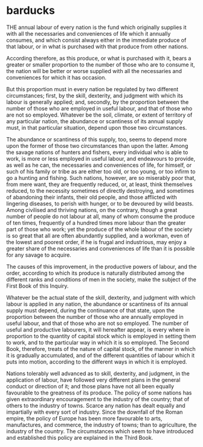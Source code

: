 # barducks

THE annual labour of every nation is the fund which originally supplies it with all the necessaries and conveniences of life which it annually consumes, and which consist always either in the immediate produce of that labour, or in what is purchased with that produce from other nations.

According therefore, as this produce, or what is purchased with it, bears a greater or smaller proportion to the number of those who are to consume it, the nation will be better or worse supplied with all the necessaries and conveniences for which it has occasion. 

But this proportion must in every nation be regulated by two different circumstances; first, by the skill, dexterity, and judgment with which its labour is generally applied; and, secondly, by the proportion between the number of those who are employed in useful labour, and that of those who are not so employed. Whatever be the soil, climate, or extent of territory of any particular nation, the abundance or scantiness of its annual supply must, in that particular situation, depend upon those two circumstances. 

The abundance or scantiness of this supply, too, seems to depend more upon the former of those two circumstances than upon the latter. Among the savage nations of hunters and fishers, every individual who is able to work, is more or less employed in useful labour, and endeavours to provide, as well as he can, the necessaries and conveniences of life, for himself, or such of his family or tribe as are either too old, or too young, or too infirm to go a hunting and fishing. Such nations, however, are so miserably poor that, from mere want, they are frequently reduced, or, at least, think themselves reduced, to the necessity sometimes of directly destroying, and sometimes of abandoning their infants, their old people, and those afflicted with lingering diseases, to perish with hunger, or to be devoured by wild beasts. Among civilised and thriving nations, on the contrary, though a great number of people do not labour at all, many of whom consume the produce of ten times, frequently of a hundred times more labour than the greater part of those who work; yet the produce of the whole labour of the society is so great that all are often abundantly supplied, and a workman, even of the lowest and poorest order, if he is frugal and industrious, may enjoy a greater share of the necessaries and conveniences of life than it is possible for any savage to acquire. 

The causes of this improvement, in the productive powers of labour, and the order, according to which its produce is naturally distributed among the different ranks and conditions of men in the society, make the subject of the First Book of this Inquiry.

Whatever be the actual state of the skill, dexterity, and judgment with which labour is applied in any nation, the abundance or scantiness of its annual supply must depend, during the continuance of that state, upon the proportion between the number of those who are annually employed in useful labour, and that of those who are not so employed. The number of useful and productive labourers, it will hereafter appear, is every where in proportion to the quantity of capital stock which is employed in setting them to work, and to the particular way in which it is so employed. The Second Book, therefore, treats of the nature of capital stock, of the manner in which it is gradually accumulated, and of the different quantities of labour which it puts into motion, according to the different ways in which it is employed. 

Nations tolerably well advanced as to skill, dexterity, and judgment, in the application of labour, have followed very different plans in the general conduct or direction of it; and those plans have not all been equally favourable to the greatness of its produce. The policy of some nations has given extraordinary encouragement to the industry of the country; that of others to the industry of towns. Scarce any nation has dealt equally and impartially with every sort of industry. Since the downfall of the Roman empire, the policy of Europe has been more favourable to arts, manufactures, and commerce, the industry of towns; than to agriculture, the industry of the country. The circumstances which seem to have introduced and established this policy are explained in the Third Book. 

